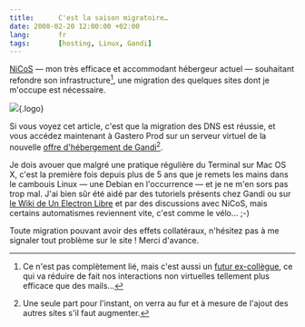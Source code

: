 ```yaml
--- 
title:      C'est la saison migratoire… 
date: 2008-02-20 12:00:00 +02:00
lang:       fr 
tags:       [hosting, Linux, Gandi]
---
```


[NiCoS](http://www.unelectronlibre.info/) — mon très efficace et accommodant hébergeur actuel — souhaitant refondre son infrastructure[^1], une migration des quelques sites dont je m'occupe est nécessaire.

[^1]: Ce n'est pas complètement lié, mais c'est aussi un [futur ex-collègue](http://www.unelectronlibre.info/index.php/post/2008/02/16/A-la-recherche-dun-nouvel-emploi), ce qui va réduire de fait nos interactions non virtuelles tellement plus efficace que des mails…

![](/assets/logos/gandi.png){.logo}

Si vous voyez cet article, c'est que la migration des DNS est réussie, et vous accédez maintenant à Gastero Prod sur un serveur virtuel de la nouvelle [offre d'hébergement de Gandi](http://www.gandi.net/hebergement/)[^2].

Je dois avouer que malgré une pratique régulière du Terminal sur Mac OS X, c'est la première fois depuis plus de 5 ans que je remets les mains dans le cambouis Linux — une Debian en l'occurrence — et je ne m'en sors pas trop mal. J'ai bien sûr été aidé par des tutoriels présents chez Gandi ou sur [le Wiki de Un Electron Libre](http://wiki.unelectronlibre.info/#tutoriels) et par des discussions avec NiCoS, mais certains automatismes reviennent vite, c'est comme le vélo… ;-)

Toute migration pouvant avoir des effets collatéraux, n'hésitez pas à me signaler tout problème sur le site ! Merci d'avance.

[^2]: Une seule part pour l'instant, on verra au fur et à mesure de l'ajout des autres sites s'il faut augmenter.
